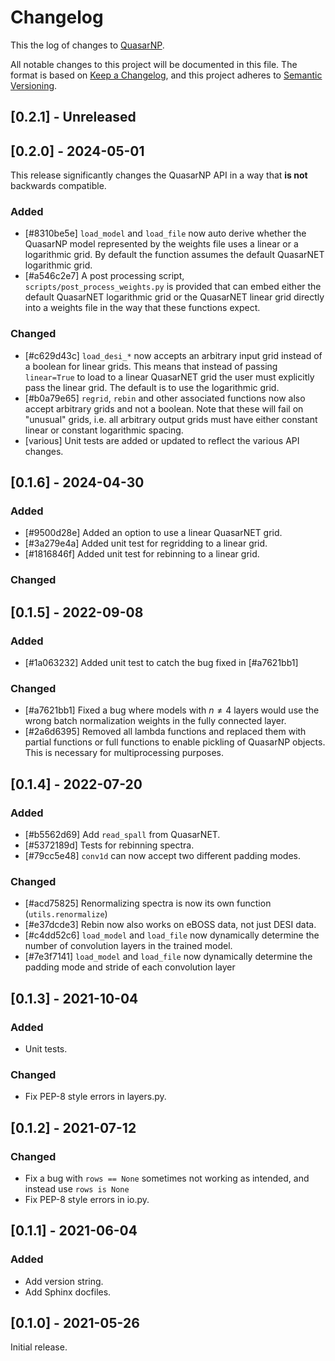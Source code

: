 # Changelog

This the log of changes to [QuasarNP](https://github.com/desihub/QuasarNP).

All notable changes to this project will be documented in this file.
The format is based on [Keep a Changelog](https://keepachangelog.com/en/1.0.0/),
and this project adheres to [Semantic Versioning](https://semver.org/spec/v2.0.0.html).

## [0.2.1] - Unreleased

## [0.2.0] - 2024-05-01
This release significantly changes the QuasarNP API in a way that **is not** backwards compatible.
### Added
- [#8310be5e] `load_model` and `load_file` now auto derive whether the QuasarNP model
represented by the weights file uses a linear or a logarithmic grid. By default
the function assumes the default QuasarNET logarithmic grid.
- [#a546c2e7] A post processing script,
`scripts/post_process_weights.py` is provided that can embed either the default
QuasarNET logarithmic grid or the QuasarNET linear grid directly into a weights
file in the way that these functions expect.


### Changed
- [#c629d43c] `load_desi_*` now accepts an arbitrary input grid instead of a boolean for linear grids.
This means that instead of passing `linear=True` to load to a linear QuasarNET grid the user must
explicitly pass the linear grid. The default is to use the logarithmic grid.
- [#b0a79e65] `regrid`, `rebin` and other associated functions now also accept arbitrary grids
and not a boolean. Note that these will fail on "unusual" grids, i.e. all arbitrary output
grids must have either constant linear or constant logarithmic spacing.
- [various] Unit tests are added or updated to reflect the various API changes.

## [0.1.6] - 2024-04-30
### Added
- [#9500d28e] Added an option to use a linear QuasarNET grid.
- [#3a279e4a] Added unit test for regridding to a linear grid.
- [#1816846f] Added unit test for rebinning to a linear grid.

### Changed


## [0.1.5] - 2022-09-08
### Added
- [#1a063232] Added unit test to catch the bug fixed in [#a7621bb1]

### Changed
- [#a7621bb1] Fixed a bug where models with $n\neq4$ layers would use the wrong
batch normalization weights in the fully connected layer.
- [#2a6d6395] Removed all lambda functions and replaced them with partial functions or
full functions to enable pickling of QuasarNP objects. This is necessary for
multiprocessing purposes.


## [0.1.4] - 2022-07-20
### Added
- [#b5562d69] Add `read_spall` from QuasarNET.
- [#5372189d] Tests for rebinning spectra.
- [#79cc5e48] `conv1d` can now accept two different padding modes.


### Changed
- [#acd75825] Renormalizing spectra is now its own function (`utils.renormalize`)
- [#e37dcde3] Rebin now also works on eBOSS data, not just DESI data.
- [#c4dd52c6] `load_model` and `load_file` now dynamically determine the number
of convolution layers in the trained model.
- [#7e3f7141] `load_model` and `load_file` now dynamically determine the padding mode
and stride of each convolution layer

## [0.1.3] - 2021-10-04
### Added
- Unit tests.

### Changed
- Fix PEP-8 style errors in layers.py.

## [0.1.2] - 2021-07-12
### Changed
- Fix a bug with `rows == None` sometimes not working as intended, and instead
use `rows is None`
- Fix PEP-8 style errors in io.py.


## [0.1.1] - 2021-06-04
### Added
- Add version string.
- Add Sphinx docfiles.

## [0.1.0] - 2021-05-26
Initial release.